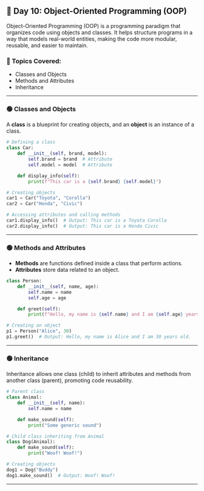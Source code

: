 ## 🔵 **Day 10: Object-Oriented Programming (OOP)**
Object-Oriented Programming (OOP) is a programming paradigm that organizes code using objects and classes. It helps structure programs in a way that models real-world entities, making the code more modular, reusable, and easier to maintain.
### **📌 Topics Covered:**
- Classes and Objects
- Methods and Attributes
- Inheritance
---


### 🟢 **Classes and Objects**
A **class** is a blueprint for creating objects, and an **object** is an instance of a class.

```python
# Defining a class
class Car:
    def __init__(self, brand, model):
        self.brand = brand  # Attribute
        self.model = model  # Attribute

    def display_info(self):
        print(f"This car is a {self.brand} {self.model}")

# Creating objects
car1 = Car("Toyota", "Corolla")
car2 = Car("Honda", "Civic")

# Accessing attributes and calling methods
car1.display_info()  # Output: This car is a Toyota Corolla
car2.display_info()  # Output: This car is a Honda Civic
```
***
### 🟢 **Methods and Attributes**
- **Methods** are functions defined inside a class that perform actions.
- **Attributes** store data related to an object.

```python
class Person:
    def __init__(self, name, age):
        self.name = name
        self.age = age

    def greet(self):
        print(f"Hello, my name is {self.name} and I am {self.age} years old.")

# Creating an object
p1 = Person("Alice", 30)
p1.greet()  # Output: Hello, my name is Alice and I am 30 years old.
```
***
### 🟢 **Inheritance**
Inheritance allows one class (child) to inherit attributes and methods from another class (parent), promoting code reusability.

```python
# Parent class
class Animal:
    def __init__(self, name):
        self.name = name

    def make_sound(self):
        print("Some generic sound")

# Child class inheriting from Animal
class Dog(Animal):
    def make_sound(self):
        print("Woof! Woof!")

# Creating objects
dog1 = Dog("Buddy")
dog1.make_sound()  # Output: Woof! Woof!
```

---
